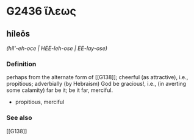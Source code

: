 # G2436 ἵλεως

## híleōs

_(hil'-eh-oce | HEE-leh-ose | EE-lay-ose)_

### Definition

perhaps from the alternate form of [[G138]]; cheerful (as attractive), i.e., propitious; adverbially (by Hebraism) God be gracious!, i.e., (in averting some calamity) far be it; be it far, merciful.

- propitious, merciful

### See also

[[G138]]

